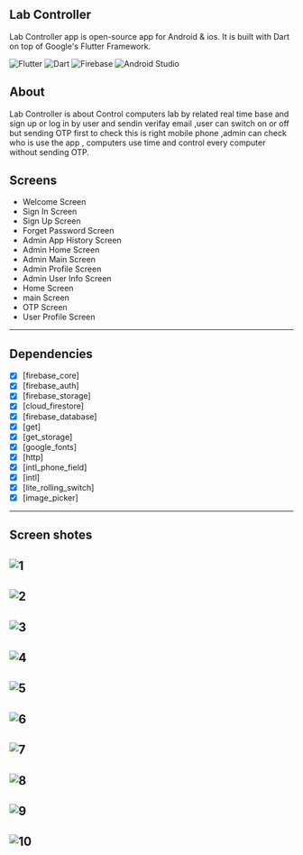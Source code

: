 ## Lab Controller<br>

Lab Controller app is open-source  app for Android & ios. It is built with Dart on top of Google's Flutter Framework.

![Flutter](https://img.shields.io/badge/Flutter-%2302569B.svg?style=for-the-badge&logo=Flutter&logoColor=white)
![Dart](https://img.shields.io/badge/Dart-0175C2?style=for-the-badge&logo=dart&logoColor=white)
![Firebase](https://img.shields.io/badge/Firebase-039BE5?style=for-the-badge&logo=Firebase&logoColor=white)
![Android Studio](https://img.shields.io/badge/Android%20Studio-3DDC84.svg?style=for-the-badge&logo=android-studio&logoColor=white)



## About
Lab Controller is about Control computers lab by related real time base and sign up or log in by user and sendin verifay email ,user can switch on or off but sending  OTP first to check this is right mobile phone ,admin can check who is use the app , computers use time and control every computer without sending OTP.


## Screens

-   Welcome Screen
-   Sign In Screen
-   Sign Up Screen
-   Forget Password Screen
-   Admin App History Screen
-   Admin Home Screen
-   Admin Main Screen
-   Admin Profile Screen
-   Admin User Info Screen
-   Home Screen
-   main Screen
-   OTP Screen
-   User Profile Screen
--------------------------------
## Dependencies
- [x] [firebase_core]
- [x] [firebase_auth]
- [x] [firebase_storage]
- [x] [cloud_firestore]
- [x] [firebase_database]
- [x] [get]
- [x] [get_storage]
- [x] [google_fonts]
- [x] [http]
- [x] [intl_phone_field]
- [x] [intl]
- [x] [lite_rolling_switch]
- [x] [image_picker]
--------------------------
## Screen shotes 
![1](https://user-images.githubusercontent.com/43098702/235541202-d6aca037-14fd-4bfc-9426-707cc8f13324.jpg=250x250)
--------------------------------
![2](https://user-images.githubusercontent.com/43098702/235541204-24a51c1f-3a7a-4b18-9672-83f9f3eaf1b6.jpg)
--------------------------------
![3](https://user-images.githubusercontent.com/43098702/235541210-6643445d-50d6-439b-a629-f7b162a01805.jpg)
--------------------------------
![4](https://user-images.githubusercontent.com/43098702/235541213-f36a5a95-99b4-472d-89fe-345caab74d1d.jpg)
--------------------------------
![5](https://user-images.githubusercontent.com/43098702/235541218-8d29f792-8155-4692-9b46-00d395703f46.jpg)
--------------------------------
![6](https://user-images.githubusercontent.com/43098702/235541222-c433c00d-c430-4a86-ab60-b09a501421a0.jpg)
--------------------------------
![7](https://user-images.githubusercontent.com/43098702/235541226-682e1382-7ec0-4385-8abf-7dd055781754.jpg)
--------------------------------
![8](https://user-images.githubusercontent.com/43098702/235541232-09538512-8d65-4121-8a52-8c38700bee97.jpg)
--------------------------------
![9](https://user-images.githubusercontent.com/43098702/235541236-3551dc20-173d-4778-b47e-279508a9a696.jpg)
--------------------------------
![10](https://user-images.githubusercontent.com/43098702/235541240-353379c9-d065-41bd-a193-f67cc2bd4715.jpg)
--------------------------------
